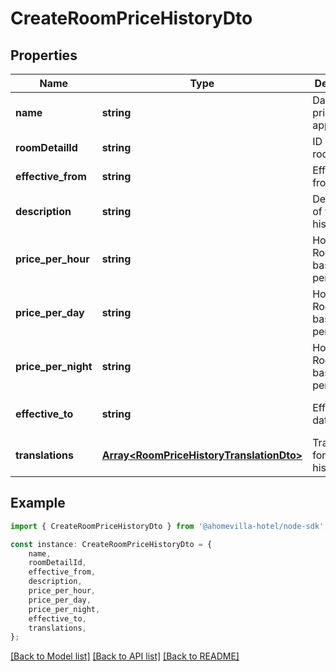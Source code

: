 # CreateRoomPriceHistoryDto


## Properties

Name | Type | Description | Notes
------------ | ------------- | ------------- | -------------
**name** | **string** | Day that the price is applied | [default to undefined]
**roomDetailId** | **string** | ID of the room detail | [default to undefined]
**effective_from** | **string** | Effective from date | [default to undefined]
**description** | **string** | Description of the price history | [optional] [default to undefined]
**price_per_hour** | **string** | Hotel Room\&#39;s base price per hour | [optional] [default to undefined]
**price_per_day** | **string** | Hotel Room\&#39;s base price per day | [optional] [default to undefined]
**price_per_night** | **string** | Hotel Room\&#39;s base price per night | [optional] [default to undefined]
**effective_to** | **string** | Effective to date | [optional] [default to undefined]
**translations** | [**Array&lt;RoomPriceHistoryTranslationDto&gt;**](RoomPriceHistoryTranslationDto.md) | Translations for the price history | [optional] [default to undefined]

## Example

```typescript
import { CreateRoomPriceHistoryDto } from '@ahomevilla-hotel/node-sdk';

const instance: CreateRoomPriceHistoryDto = {
    name,
    roomDetailId,
    effective_from,
    description,
    price_per_hour,
    price_per_day,
    price_per_night,
    effective_to,
    translations,
};
```

[[Back to Model list]](../README.md#documentation-for-models) [[Back to API list]](../README.md#documentation-for-api-endpoints) [[Back to README]](../README.md)

